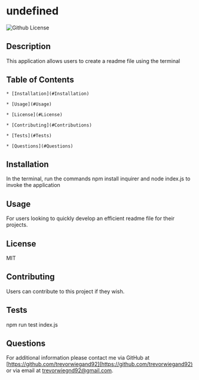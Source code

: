 # undefined

![Github License](https://img.shields.io/badge/License-MIT-yellow.svg)

## Description
This application allows users to create a readme file using the terminal


## Table of Contents

    * [Installation](#Installation)

    * [Usage](#Usage)

    * [License](#License)

    * [Contributing](#Contributions)
    
    * [Tests](#Tests)
    
    * [Questions](#Questions)

## Installation
In the terminal, run the commands npm install inquirer and node index.js to invoke the application

## Usage
For users looking to quickly develop an efficient readme file for their projects.

## License
MIT

## Contributing
Users can contribute to this project if they wish.

## Tests
npm run test index.js

## Questions
For additional information please contact me via GitHub at [https://github.com/trevorwiegand92](https://github.com/trevorwiegand92) or via email at [trevorwiegnd92@gmail.com](mailto:trevorwiegnd92@gmail.com?subject=[GitHub]%README%Generator).